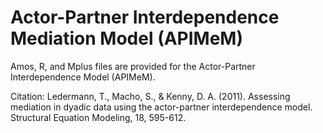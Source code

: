 # Actor-Partner Interdependence Mediation Model (APIMeM)

Amos, R, and Mplus files are provided for the Actor-Partner Interdependence Model (APIMeM).

Citation: Ledermann, T., Macho, S., & Kenny, D. A. (2011). Assessing mediation in dyadic data using the actor-partner interdependence model. Structural Equation Modeling, 18, 595-612. 
